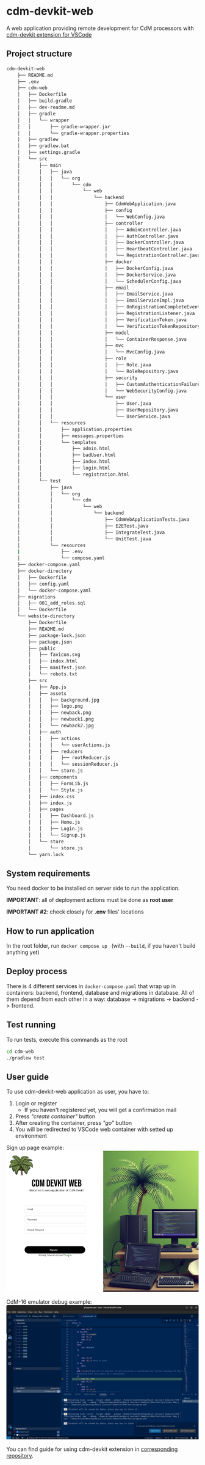 # cdm-devkit-web
A web application providing remote development for CdM processors with [cdm-devkit extension for VSCode](https://github.com/cdm-processors/cdm-devkit/tree/master)

## Project structure

```bash
cdm-devkit-web
    ├── README.md
    ├── .env
    ├── cdm-web
    │   ├── Dockerfile
    │   ├── build.gradle
    │   ├── dev-readme.md
    │   ├── gradle
    │   │   └── wrapper
    │   │       ├── gradle-wrapper.jar
    │   │       └── gradle-wrapper.properties
    │   ├── gradlew
    │   ├── gradlew.bat
    │   ├── settings.gradle
    │   └── src
    │       ├── main
    │       │   ├── java
    │       │   │   └── org
    │       │   │       └── cdm
    │       │   │           └── web
    │       │   │               └── backend
    │       │   │                   ├── CdmWebApplication.java
    │       │   │                   ├── config
    │       │   │                   │   └── WebConfig.java
    │       │   │                   ├── controller
    │       │   │                   │   ├── AdminController.java
    │       │   │                   │   ├── AuthController.java
    │       │   │                   │   ├── DockerController.java
    │       │   │                   │   ├── HeartbeatController.java
    │       │   │                   │   └── RegistrationController.java
    │       │   │                   ├── docker
    │       │   │                   │   ├── DockerConfig.java
    │       │   │                   │   ├── DockerService.java
    │       │   │                   │   └── SchedulerConfig.java
    │       │   │                   ├── email
    │       │   │                   │   ├── EmailService.java
    │       │   │                   │   ├── EmailServiceImpl.java
    │       │   │                   │   ├── OnRegistrationCompleteEvent.java
    │       │   │                   │   ├── RegistrationListener.java
    │       │   │                   │   ├── VerificationToken.java
    │       │   │                   │   └── VerificationTokenRepository.java
    │       │   │                   ├── model
    │       │   │                   │   └── ContainerResponse.java
    │       │   │                   ├── mvc
    │       │   │                   │   └── MvcConfig.java
    │       │   │                   ├── role
    │       │   │                   │   ├── Role.java
    │       │   │                   │   └── RoleRepository.java
    │       │   │                   ├── security
    │       │   │                   │   ├── CustomAuthenticationFailureHandler.java
    │       │   │                   │   └── WebSecurityConfig.java
    │       │   │                   └── user
    │       │   │                       ├── User.java
    │       │   │                       ├── UserRepository.java
    │       │   │                       └── UserService.java
    │       │   └── resources
    │       │       ├── application.properties
    │       │       ├── messages.properties
    │       │       └── templates
    │       │           ├── admin.html
    │       │           ├── badUser.html
    │       │           ├── index.html
    │       │           ├── login.html
    │       │           └── registration.html
    │       └── test
    │           ├── java
    │           │   └── org
    │           │       └── cdm
    │           │           └── web
    │           │               └── backend
    │           │                   ├── CdmWebApplicationTests.java
    │           │                   ├── E2ETest.java
    │           │                   ├── IntegrateTest.java
    │           │                   └── UnitTest.java
    │           └── resources
    |               ├── .env
    │               └── compose.yaml
    ├── docker-compose.yaml
    ├── docker-directory
    │   ├── Dockerfile
    │   ├── config.yaml
    │   └── docker-compose.yaml
    ├── migrations
    │   ├── 001_add_roles.sql
    │   └── Dockerfile
    └── website-directory
        ├── Dockerfile
        ├── README.md
        ├── package-lock.json
        ├── package.json
        ├── public
        │   ├── favicon.svg
        │   ├── index.html
        │   ├── manifest.json
        │   └── robots.txt
        ├── src
        │   ├── App.js
        │   ├── assets
        │   │   ├── background.jpg
        │   │   ├── logo.png
        │   │   ├── newback.png
        │   │   ├── newback1.png
        │   │   └── newback2.jpg
        │   ├── auth
        │   │   ├── actions
        │   │   │   └── userActions.js
        │   │   ├── reducers
        │   │   │   ├── rootReducer.js
        │   │   │   └── sessionReducer.js
        │   │   └── store.js
        │   ├── components
        │   │   ├── FormLib.js
        │   │   └── Style.js
        │   ├── index.css
        │   ├── index.js
        │   ├── pages
        │   │   ├── Dashboard.js
        │   │   ├── Home.js
        │   │   ├── Login.js
        │   │   └── Signup.js
        │   └── store
        │       └── store.js
        └── yarn.lock
```

## System requirements
You need docker to be installed on server side to run the application.

**IMPORTANT**: all of deployment actions must be done as **root user**

**IMPORTANT #2**: check closely for **.env** files' locations

## How to run application

In the root folder, run `docker compose up ` (with `--build`, if you haven't build anything yet)

## Deploy process

There is 4 different services in `docker-compose.yaml` that wrap up in containers: backend, frontend, database and migrations in database. All of them depend from each other in a way: database -> migrations -> backend -> frontend.

## Test running

To run tests, execute this commands as the root
```bash
cd cdm-web
./gradlew test
```

## User guide

To use cdm-devkit-web application as user, you have to:
    
1. Login or register
    * If you haven't registered yet, you will get a confirmation mail
2. Press *"create container"* button
3. After creating the container, press *"go"* button
4. You will be redirected to VSCode web container with setted up environment

Sign up page example:
![image](./readme-res/cdm_signup_example.jpg)

CdM-16 emulator debug example:
![image](./readme-res/cdm_emulator_example.jpg)

You can find guide for using cdm-devkit extension in [corresponding repository](https://github.com/cdm-processors/cdm-devkit/tree/master).
